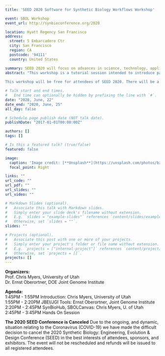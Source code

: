 ```yaml
---
title: 'SEED 2020 Software for Synthetic Biology Workflows Workshop'

event: SBOL Workshop
event_url: http://synbioconference.org/2020

location: Hyatt Regency San Francisco
address:
  street: 5 Embarcadero Ctr
  city: San Francisco
  region: CA
  postcode: '94111'
  country: United States

summary: SEED 2020 will focus on advances in science, technology, applications, and related investments in the field of synthetic biology. 
abstract: "This workshop is a tutorial session intended to introduce participants to recent software tools and how they can be used to address common challenges in synthetic biology. The first half of the workshop will introduce a number of recent software tools and key underlying technologies, then show how these can be combined and incorporated into effective organism engineering workflows. In the second half, participants will work hands-on with the tools in groups, with the instructors assisting them in applying tools hands-on to address prototypical example problems and/or challenges from their own work. For the second half, participants are strongly encouraged to bring a laptop with network access.  
  
This workshop will be free for attendees of SEED 2020. There will be a small fee if you wish to attend this workshop without attending SEED."

# Talk start and end times.
#   End time can optionally be hidden by prefixing the line with `#`.
date: "2020, June, 22"
date_end: "2020, June, 25"
all_day: false

# Schedule page publish date (NOT talk date).
publishDate: "2017-01-01T00:00:00Z"

authors: []
tags: []

# Is this a featured talk? (true/false)
featured: false

image:
  caption: 'Image credit: [**Unsplash**](https://unsplash.com/photos/bzdhc5b3Bxs)'
  focal_point: Right

links: ""
url_code: ""
url_pdf: ""
url_slides: ""
url_video: ""

# Markdown Slides (optional).
#   Associate this talk with Markdown slides.
#   Simply enter your slide deck's filename without extension.
#   E.g. `slides = "example-slides"` references `content/slides/example-slides.md`.
#   Otherwise, set `slides = ""`.
slides: ""

# Projects (optional).
#   Associate this post with one or more of your projects.
#   Simply enter your project's folder or file name without extension.
#   E.g. `projects = ["internal-project"]` references `content/project/deep-learning/index.md`.
#   Otherwise, set `projects = []`.
projects: []
---
```

**Organizers:**  
Prof. Chris Myers, University of Utah  
Dr. Ernst Oberortner, DOE Joint Genome Institute

**Agenda:**  
1:45PM - 1:55PM Introduction: Chris Myers, University of Utah  
1:55PM - 2:20PM JBEI/JGI Tools: Ernst Oberortner, Joint Genome Institute  
2:20PM - 2:45PM SynBioHub, SBOLCanvas: Chris Myers, U. of Utah  
2:45PM - 3:45PM Hands On Session

**The 2020 SEED Conference is Canceled**
Due to the ongoing, and dynamic, situation relating to the Coronavirus (COVID-19) we have made the difficult decision to cancel the 2020 Synthetic Biology: Engineering, Evolution & Design Conference (SEED) in the best interests of attendees, sponsors, and exhibitors. The event will not be rescheduled and refunds will be issued to all registered attendees. 
